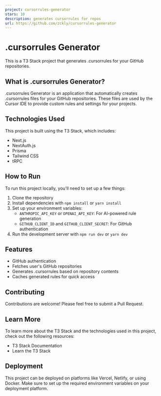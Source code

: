 ```yaml
---
project: cursorrules-generator
stars: 10
description: generates cursorrules for repos
url: https://github.com/zckly/cursorrules-generator
---
```


.cursorrules Generator
======================

This is a T3 Stack project that generates .cursorrules for your GitHub repositories.

What is .cursorrules Generator?
-------------------------------

.cursorrules Generator is an application that automatically creates .cursorrules files for your GitHub repositories. These files are used by the Cursor IDE to provide custom rules and settings for your projects.

Technologies Used
-----------------

This project is built using the T3 Stack, which includes:

-   Next.js
-   NextAuth.js
-   Prisma
-   Tailwind CSS
-   tRPC

How to Run
----------

To run this project locally, you'll need to set up a few things:

1.  Clone the repository
2.  Install dependencies with `npm install` or `yarn install`
3.  Set up your environment variables:
    -   `ANTHROPIC_API_KEY` or `OPENAI_API_KEY`: For AI-powered rule generation
    -   `GITHUB_CLIENT_ID` and `GITHUB_CLIENT_SECRET`: For GitHub authentication
4.  Run the development server with `npm run dev` or `yarn dev`

Features
--------

-   GitHub authentication
-   Fetches user's GitHub repositories
-   Generates .cursorrules based on repository contents
-   Caches generated rules for quick access

Contributing
------------

Contributions are welcome! Please feel free to submit a Pull Request.

Learn More
----------

To learn more about the T3 Stack and the technologies used in this project, check out the following resources:

-   T3 Stack Documentation
-   Learn the T3 Stack

Deployment
----------

This project can be deployed on platforms like Vercel, Netlify, or using Docker. Make sure to set up the required environment variables on your deployment platform.
